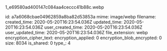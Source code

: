 1_e69580ad400147c084aa4ceccc41b88c.webp

id: a7a6068cbae04962859a8ba82d53853a
mime: image/webp
filename: 
created_time: 2020-05-20T16:23:54.036Z
updated_time: 2020-05-20T16:23:54.036Z
user_created_time: 2020-05-20T16:23:54.036Z
user_updated_time: 2020-05-20T16:23:54.036Z
file_extension: webp
encryption_cipher_text: 
encryption_applied: 0
encryption_blob_encrypted: 0
size: 8034
is_shared: 0
type_: 4